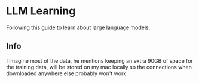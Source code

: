 # LLM Learning

Following [this guide](https://www.youtube.com/watch?v=UU1WVnMk4E8) to learn about large language models.

## Info

I imagine most of the data, he mentions keeping an extra 90GB of space for the training data, will be stored on my mac locally so the connections when downloaded anywhere else probably won't work.
